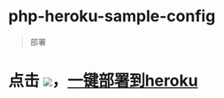 # php-heroku-sample-config

> 部署
# 点击 [![](https://www.herokucdn.com/deploy/button.png)](https://heroku.com/deploy?template=https://github.com/xuiv/php-heroku-sample)，[一键部署到heroku](https://heroku.com/deploy?template=https://github.com/xuiv/php-heroku-sample)

